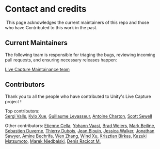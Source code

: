 # Contact and credits
﻿
This page acknowledges the current maintainers of this repo and those who have Contributed to this work in the past.

## Current Maintainers

The following team is responsible for triaging the bugs, reviewing incoming pull requests, and ensuring 
necessary releases happen:

[Live Capture Maintainance team](https://github.com/orgs/Unity-Technologies/teams/livecapture-maintainers)

## Contributors

Thank you to all the people who have contributed to Unity's Live Capture project !

Top contributors:  
[Sergi Valls](https://github.com/sergi-unity), [Kylo Xue](https://github.com/alfance), [Guillaume Levasseur](https://github.com/guillaumelevass), 
[Antoine Charton](https://github.com/AntoineCharton), [Scott Sewell](https://github.com/scsewell)


Other contributors:
[Etienne Cella](https://github.com/etienne-p), [Yohann Vaast](https://github.com/YohannVaastUnity), [Brad Weiers](https://github.com/bradweiers),
[Mark Beiline](https://github.com/mark-beiline), [Sebastien Duverne](https://github.com/sebastienduverne), [Thierry Dubois](https://github.com/ThierryDubois-unity),
[Jean Blouin](https://github.com/jeanblouin), [Jessica Walker](https://github.com/JWalker0007), [Jonathan Sawyer](https://github.com/sawyj),
[Amine Bechrifa](https://github.com/bechrifaAmine), [Wen Zhang](https://github.com/wenzhang-unity), [Wind Xu](https://github.com/windxu88),
[Krisztian Birkas](https://github.com/gaborkb), [Kazuki Matsumoto](https://github.com/karasusan), [Marek Niedbalski](https://github.com/marekniedbalski),
[Denis Racicot M.](https://github.com/denisAlexRM)
